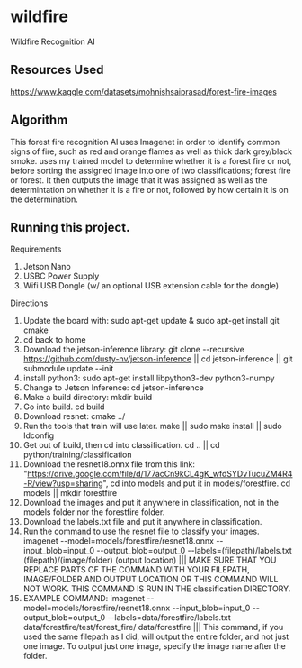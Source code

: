 # wildfire
Wildfire Recognition AI

## Resources Used
https://www.kaggle.com/datasets/mohnishsaiprasad/forest-fire-images

## Algorithm
This forest fire recognition AI uses Imagenet in order to identify common signs of fire, such as red and orange flames as well as thick dark grey/black smoke. uses my trained model to determine whether it is a forest fire or not, before sorting the assigned image into one of two classifications; forest fire or forest. It then outputs the image that it was assigned as well as the determintation on whether it is a fire or not, followed by how certain it is on the determination.

## Running this project.
Requirements
1. Jetson Nano
2. USBC Power Supply
3. Wifi USB Dongle (w/ an optional USB extension cable for the dongle)

Directions
1. Update the board with: sudo apt-get update & sudo apt-get install git cmake
2. cd back to home
3. Download the jetson-inference library: git clone --recursive https://github.com/dusty-nv/jetson-inference || cd jetson-inference || git submodule update --init
4. install python3: sudo apt-get install libpython3-dev python3-numpy
5. Change to Jetson Inference: cd jetson-inference
6. Make a build directory: mkdir build
7. Go into build. cd build
8. Download resnet: cmake ../
9. Run the tools that train will use later. make || sudo make install || sudo ldconfig
10. Get out of build, then cd into classification. cd .. || cd python/training/classification
11. Download the resnet18.onnx file from this link: "https://drive.google.com/file/d/177acCn9kCL4gK_wfdSYDvTucuZM4R4-R/view?usp=sharing", cd into models and put it in models/forestfire. cd models || mkdir forestfire
12. Download the images and put it anywhere in classification, not in the models folder nor the forestfire folder.
13. Download the labels.txt file and put it anywhere in classification.
14. Run the command to use the resnet file to classify your images. imagenet --model=models/forestfire/resnet18.onnx --input_blob=input_0 --output_blob=output_0 --labels=(filepath)/labels.txt (filepath)/(image/folder) (output location) ||| MAKE SURE THAT YOU REPLACE PARTS OF THE COMMAND WITH YOUR FILEPATH, IMAGE/FOLDER AND OUTPUT LOCATION OR THIS COMMAND WILL NOT WORK. THIS COMMAND IS RUN IN THE classification DIRECTORY.
15. EXAMPLE COMMAND: imagenet --model=models/forestfire/resnet18.onnx --input_blob=input_0 --output_blob=output_0 --labels=data/forestfire/labels.txt data/forestfire/test/forest_fire/ data/forestfire ||| This command, if you used the same filepath as I did, will output the entire folder, and not just one image. To output just one image, specify the image name after the folder. 
